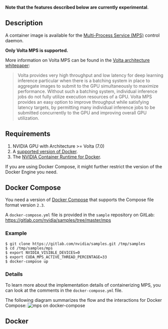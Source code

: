 **Note that the features described below are currently experimental**.

## Description

A container image is available for the [Multi-Process Service (MPS)](https://docs.nvidia.com/deploy/pdf/CUDA_Multi_Process_Service_Overview.pdf) control daemon. 

**Only Volta MPS is supported.**

More information on Volta MPS can be found in the [Volta architecture whitepaper](http://images.nvidia.com/content/volta-architecture/pdf/volta-architecture-whitepaper.pdf):

> Volta provides very high throughput and low latency for deep learning inference particular when 
> there is a batching system in place to aggregate images to submit 
> to the GPU simultaneously to 
> maximize performance. Without such a batching system, individual inference jobs do not fully 
> utilize execution resources of a GPU. Volta MPS provides an easy option to improve throughput 
> while satisfying latency targets, by permitting many individual inference jobs to be submitted 
> concurrently to the GPU and improving overall GPU utilization.

## Requirements

1. NVIDIA GPU with Architecture >= Volta (7.0)
1. A [supported version of Docker](https://github.com/NVIDIA/nvidia-docker/wiki/Frequently-Asked-Questions#which-docker-packages-are-supported).
1. The [NVIDIA Container Runtime for Docker](https://github.com/NVIDIA/nvidia-docker/wiki/Installation-(version-2.0)).

If you are using Docker Compose, it might further restrict the version of the Docker Engine you need.

## Docker Compose
You need a version of [Docker Compose](https://docs.docker.com/compose/) that supports the Compose file format version `2.3`.

A `docker-compose.yml` file is provided in the `sample` repository on GitLab:  
https://gitlab.com/nvidia/samples/tree/master/mps

### Example
```
$ git clone https://gitlab.com/nvidia/samples.git /tmp/samples
$ cd /tmp/samples/mps
$ export NVIDIA_VISIBLE_DEVICES=0
$ export CUDA_MPS_ACTIVE_THREAD_PERCENTAGE=33 
$ docker-compose up
```

### Details
To learn more about the implementation details of containerizing MPS, you can look at the comments in the `docker-compose.yml` file.

The following diagram summarizes the flow and the interactions for Docker Compose:
![mps on docker-compose](https://user-images.githubusercontent.com/3645581/46986109-7ae66900-d0a2-11e8-93ba-c571aae2c9b2.png)

## Docker